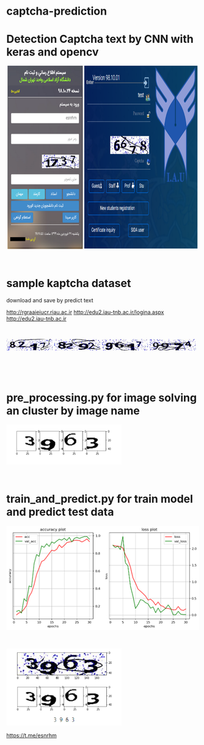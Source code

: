 # captcha-prediction


# Detection Captcha text by CNN with keras and opencv

<p align="center">
  <img width="39%" height="480" src="https://github.com/esnrhm/captcha-predict/blob/master/img/web.png" / >
  <img width="59%" height="480" src="https://github.com/esnrhm/captcha-predict/blob/master/img/web1.png" />
</p>
<br>

# sample kaptcha dataset

download and save by predict text
<br>
     
<a href="http://rgraaieiucr.riau.ac.ir/loginb.aspx">http://rgraaieiucr.riau.ac.ir</a>
http://edu2.iau-tnb.ac.ir/logina.aspx
<a href="http://edu2.iau-tnb.ac.ir/logina.aspx">http://edu2.iau-tnb.ac.ir</a>

<br>


<p float="Center">
  <img src="https://github.com/esnrhm/captcha-predict/blob/master/img/dataset/8217.jpg" width="24%" />
  <img src="https://github.com/esnrhm/captcha-predict/blob/master/img/dataset/8292.jpg" width="24%" /> 
  <img src="https://github.com/esnrhm/captcha-predict/blob/master/img/dataset/9617.jpg" width="24%" />
  <img src="https://github.com/esnrhm/captcha-predict/blob/master/img/dataset/9974.jpg" width="24%" />
</p>





<br>
<br>
<br>

# pre_processing.py for image solving an cluster by image name 

<p float="Center">
  <img src="https://github.com/esnrhm/captcha-predict/blob/master/img/solve.png" width="60%" />
</p>

<br>

# train_and_predict.py for train model and predict test data  

<p float="Center">
  <img src="https://github.com/esnrhm/captcha-predict/blob/master/img/download.png" width="100%" />
</p>

<br>

<p float="Center">
  <img src="https://github.com/esnrhm/captcha-predict/blob/master/img/predict.png" width="60%" />
</p>



https://t.me/esnrhm
